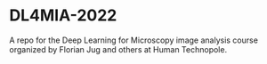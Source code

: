 # DL4MIA-2022
A repo for the Deep Learning for Microscopy image analysis course organized by Florian Jug and others at Human Technopole.
